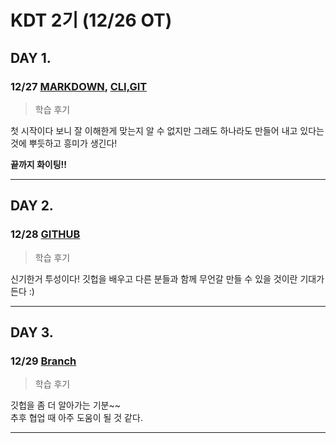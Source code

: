 # KDT 2기 (12/26 OT)
 ## DAY 1.
### 12/27 [MARKDOWN](../markdown/markdown.md),   [CLI,GIT](./DEC27(GIT).md)

>학습 후기

첫 시작이다 보니 잘 이해한게 맞는지 알 수 없지만
그래도 하나라도 만들어 내고 있다는 것에 뿌듯하고 흥미가 생긴다!

**끝까지 화이팅!!**

---
       
## DAY 2.
### 12/28 [GITHUB](./DEC28(GITHUB).md)
>학습 후기

신기한거 투성이다! 깃헙을 배우고 다른 분들과 함께 무언갈 만들 수 있을 것이란 기대가 든다 :)

---

## DAY 3.
### 12/29 [Branch](DEC29(Branch).md)
>학습 후기

깃헙을 좀 더 알아가는 기분~~<br/>
추후 협업 때 아주 도움이 될 것 같다.

---
